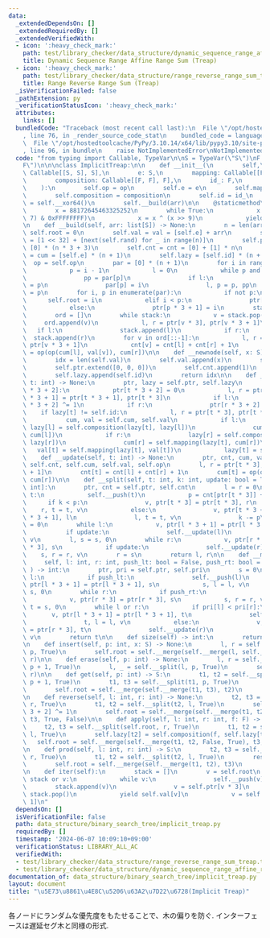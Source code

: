```yaml
---
data:
  _extendedDependsOn: []
  _extendedRequiredBy: []
  _extendedVerifiedWith:
  - icon: ':heavy_check_mark:'
    path: test/library_checker/data_structure/dynamic_sequence_range_affine_range_sum_treap.test.py
    title: Dynamic Sequence Range Affine Range Sum (Treap)
  - icon: ':heavy_check_mark:'
    path: test/library_checker/data_structure/range_reverse_range_sum_treap.test.py
    title: Range Reverse Range Sum (Treap)
  _isVerificationFailed: false
  _pathExtension: py
  _verificationStatusIcon: ':heavy_check_mark:'
  attributes:
    links: []
  bundledCode: "Traceback (most recent call last):\n  File \"/opt/hostedtoolcache/PyPy/3.10.14/x64/lib/pypy3.10/site-packages/onlinejudge_verify/documentation/build.py\"\
    , line 76, in _render_source_code_stat\n    bundled_code = language.bundle(\n\
    \  File \"/opt/hostedtoolcache/PyPy/3.10.14/x64/lib/pypy3.10/site-packages/onlinejudge_verify/languages/python.py\"\
    , line 96, in bundle\n    raise NotImplementedError\nNotImplementedError\n"
  code: "from typing import Callable, TypeVar\n\nS = TypeVar(\"S\")\nF = TypeVar(\"\
    F\")\n\n\nclass ImplicitTreap:\n\n    def __init__(\n        self,\n        op:\
    \ Callable[[S, S], S],\n        e: S,\n        mapping: Callable[[F, S], S],\n\
    \        composition: Callable[[F, F], F],\n        id_: F,\n        arr: list[S],\n\
    \    ):\n        self.op = op\n        self.e = e\n        self.mapping = mapping\n\
    \        self.composition = composition\n        self.id = id_\n        self.rand\
    \ = self.__xor64()\n        self.__build(arr)\n\n    @staticmethod\n    def __xor64():\n\
    \        x = 88172645463325252\n        while True:\n            x = x ^ ((x <<\
    \ 7) & 0xFFFFFFFF)\n            x = x ^ (x >> 9)\n            yield x & 0xFFFFFFFF\n\
    \n    def __build(self, arr: list[S]) -> None:\n        n = len(arr)\n       \
    \ self.root = 0\n        self.val = val = [self.e] + arr\n        self.pri = pri\
    \ = [1 << 32] + [next(self.rand) for _ in range(n)]\n        self.ptr = ptr =\
    \ [0] * (n * 3 + 3)\n        self.cnt = cnt = [0] + [1] * n\n        self.cum\
    \ = cum = [self.e] * (n + 1)\n        self.lazy = [self.id] * (n + 1)\n      \
    \  op = self.op\n        par = [0] * (n + 1)\n        for i in range(2, n + 1):\n\
    \            p = i - 1\n            l = 0\n            while p and pri[i] > pri[p]:\n\
    \                pp = par[p]\n                if l:\n                    par[l]\
    \ = p\n                par[p] = i\n                l, p = p, pp\n            par[i]\
    \ = p\n        for i, p in enumerate(par):\n            if not p:\n          \
    \      self.root = i\n            elif i < p:\n                ptr[p * 3] = i\n\
    \            else:\n                ptr[p * 3 + 1] = i\n        stack = [self.root]\n\
    \        ord = []\n        while stack:\n            v = stack.pop()\n       \
    \     ord.append(v)\n            l, r = ptr[v * 3], ptr[v * 3 + 1]\n         \
    \   if l:\n                stack.append(l)\n            if r:\n              \
    \  stack.append(r)\n        for v in ord[::-1]:\n            l, r = ptr[v * 3],\
    \ ptr[v * 3 + 1]\n            cnt[v] = cnt[l] + cnt[r] + 1\n            cum[v]\
    \ = op(op(cum[l], val[v]), cum[r])\n\n    def __newnode(self, x: S) -> int:\n\
    \        idx = len(self.val)\n        self.val.append(x)\n        self.pri.append(next(self.rand))\n\
    \        self.ptr.extend([0, 0, 0])\n        self.cnt.append(1)\n        self.cum.append(self.e)\n\
    \        self.lazy.append(self.id)\n        return idx\n\n    def __push(self,\
    \ t: int) -> None:\n        ptr, lazy = self.ptr, self.lazy\n        if ptr[t\
    \ * 3 + 2]:\n            ptr[t * 3 + 2] = 0\n            l, r = ptr[t * 3], ptr[t\
    \ * 3 + 1] = ptr[t * 3 + 1], ptr[t * 3]\n            if l:\n                ptr[l\
    \ * 3 + 2] ^= 1\n            if r:\n                ptr[r * 3 + 2] ^= 1\n    \
    \    if lazy[t] != self.id:\n            l, r = ptr[t * 3], ptr[t * 3 + 1]\n \
    \           cum, val = self.cum, self.val\n            if l:\n               \
    \ lazy[l] = self.composition(lazy[t], lazy[l])\n                cum[l] = self.mapping(lazy[t],\
    \ cum[l])\n            if r:\n                lazy[r] = self.composition(lazy[t],\
    \ lazy[r])\n                cum[r] = self.mapping(lazy[t], cum[r])\n         \
    \   val[t] = self.mapping(lazy[t], val[t])\n            lazy[t] = self.id\n\n\
    \    def __update(self, t: int) -> None:\n        ptr, cnt, cum, val, op = self.ptr,\
    \ self.cnt, self.cum, self.val, self.op\n        l, r = ptr[t * 3], ptr[t * 3\
    \ + 1]\n        cnt[t] = cnt[l] + cnt[r] + 1\n        cum[t] = op(op(cum[l], val[t]),\
    \ cum[r])\n\n    def __split(self, t: int, k: int, update: bool = True) -> tuple[int,\
    \ int]:\n        ptr, cnt = self.ptr, self.cnt\n        l = r = 0\n        while\
    \ t:\n            self.__push(t)\n            p = cnt[ptr[t * 3]] + 1\n      \
    \      if k < p:\n                v, ptr[t * 3] = ptr[t * 3], r\n            \
    \    r, t = t, v\n            else:\n                v, ptr[t * 3 + 1] = ptr[t\
    \ * 3 + 1], l\n                l, t = t, v\n                k -= p\n        s\
    \ = 0\n        while l:\n            v, ptr[l * 3 + 1] = ptr[l * 3 + 1], s\n \
    \           if update:\n                self.__update(l)\n            s, l = l,\
    \ v\n        l, s = s, 0\n        while r:\n            v, ptr[r * 3] = ptr[r\
    \ * 3], s\n            if update:\n                self.__update(r)\n        \
    \    s, r = r, v\n        r = s\n        return l, r\n\n    def __merge(\n   \
    \     self, l: int, r: int, push_lt: bool = False, push_rt: bool = False\n   \
    \ ) -> int:\n        ptr, pri = self.ptr, self.pri\n        s = 0\n        while\
    \ l:\n            if push_lt:\n                self.__push(l)\n            v,\
    \ ptr[l * 3 + 1] = ptr[l * 3 + 1], s\n            s, l = l, v\n        l, s =\
    \ s, 0\n        while r:\n            if push_rt:\n                self.__push(r)\n\
    \            v, ptr[r * 3] = ptr[r * 3], s\n            s, r = r, v\n        r,\
    \ t = s, 0\n        while l or r:\n            if pri[l] < pri[r]:\n         \
    \       v, ptr[l * 3 + 1] = ptr[l * 3 + 1], t\n                self.__update(l)\n\
    \                t, l = l, v\n            else:\n                v, ptr[r * 3]\
    \ = ptr[r * 3], t\n                self.__update(r)\n                t, r = r,\
    \ v\n        return t\n\n    def size(self) -> int:\n        return self.cnt[self.root]\n\
    \n    def insert(self, p: int, x: S) -> None:\n        l, r = self.__split(self.root,\
    \ p, True)\n        self.root = self.__merge(self.__merge(l, self.__newnode(x)),\
    \ r)\n\n    def erase(self, p: int) -> None:\n        l, r = self.__split(self.root,\
    \ p + 1, True)\n        l, _ = self.__split(l, p, True)\n        self.root = self.__merge(l,\
    \ r)\n\n    def get(self, p: int) -> S:\n        t1, t2 = self.__split(self.root,\
    \ p + 1, True)\n        t1, t3 = self.__split(t1, p, True)\n        res = self.val[t3]\n\
    \        self.root = self.__merge(self.__merge(t1, t3), t2)\n        return res\n\
    \n    def reverse(self, l: int, r: int) -> None:\n        t2, t3 = self.__split(self.root,\
    \ r, True)\n        t1, t2 = self.__split(t2, l, True)\n        self.ptr[t2 *\
    \ 3 + 2] ^= 1\n        self.root = self.__merge(self.__merge(t1, t2, False, True),\
    \ t3, True, False)\n\n    def apply(self, l: int, r: int, f: F) -> None:\n   \
    \     t2, t3 = self.__split(self.root, r, True)\n        t1, t2 = self.__split(t2,\
    \ l, True)\n        self.lazy[t2] = self.composition(f, self.lazy[t2])\n     \
    \   self.root = self.__merge(self.__merge(t1, t2, False, True), t3, True, False)\n\
    \n    def prod(self, l: int, r: int) -> S:\n        t2, t3 = self.__split(self.root,\
    \ r, True)\n        t1, t2 = self.__split(t2, l, True)\n        res = self.cum[t2]\n\
    \        self.root = self.__merge(self.__merge(t1, t2), t3)\n        return res\n\
    \n    def iter(self):\n        stack = []\n        v = self.root\n        while\
    \ stack or v:\n            while v:\n                self.__push(v)\n        \
    \        stack.append(v)\n                v = self.ptr[v * 3]\n            v =\
    \ stack.pop()\n            yield self.val[v]\n            v = self.ptr[v * 3 +\
    \ 1]\n"
  dependsOn: []
  isVerificationFile: false
  path: data_structure/binary_search_tree/implicit_treap.py
  requiredBy: []
  timestamp: '2024-06-07 10:09:10+09:00'
  verificationStatus: LIBRARY_ALL_AC
  verifiedWith:
  - test/library_checker/data_structure/range_reverse_range_sum_treap.test.py
  - test/library_checker/data_structure/dynamic_sequence_range_affine_range_sum_treap.test.py
documentation_of: data_structure/binary_search_tree/implicit_treap.py
layout: document
title: "\u5E73\u8861\u4E8C\u5206\u63A2\u7D22\u6728(Implicit Treap)"
---
```


各ノードにランダムな優先度をもたせることで、木の偏りを防ぐ.
インターフェースは遅延セグ木と同様の形式.